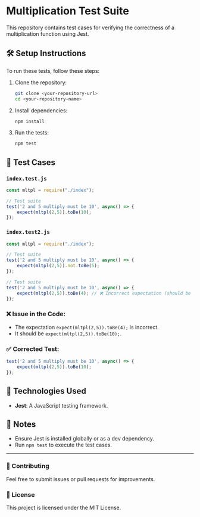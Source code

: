 # Multiplication Test Suite

This repository contains test cases for verifying the correctness of a multiplication function using Jest.

## 🛠️ Setup Instructions

To run these tests, follow these steps:

1. Clone the repository:
   ```sh
   git clone <your-repository-url>
   cd <your-repository-name>
   ```

2. Install dependencies:
   ```sh
   npm install
   ```

3. Run the tests:
   ```sh
   npm test
   ```

## 📜 Test Cases

### `index.test.js`

```javascript
const mltpl = require("./index");

// Test suite
test('2 and 5 multiply must be 10', async() => { 
    expect(mltpl(2,5)).toBe(10);
});
```

### `index.test2.js`

```javascript
const mltpl = require("./index");

// Test suite
test('2 and 5 multiply must be 10', async() => { 
    expect(mltpl(2,5)).not.toBe(5);
});

// Test suite
test('2 and 5 multiply must be 10', async() => { 
    expect(mltpl(2,5)).toBe(4); // ❌ Incorrect expectation (should be 10)
});
```

### ❌ Issue in the Code:
- The expectation `expect(mltpl(2,5)).toBe(4);` is incorrect.
- It should be `expect(mltpl(2,5)).toBe(10);`.

### ✅ Corrected Test:
```javascript
test('2 and 5 multiply must be 10', async() => { 
    expect(mltpl(2,5)).toBe(10); 
});
```

## 🚀 Technologies Used
- **Jest**: A JavaScript testing framework.

## 📌 Notes
- Ensure Jest is installed globally or as a dev dependency.
- Run `npm test` to execute the test cases.

---

### 🔗 Contributing
Feel free to submit issues or pull requests for improvements.

### 📜 License
This project is licensed under the MIT License.
